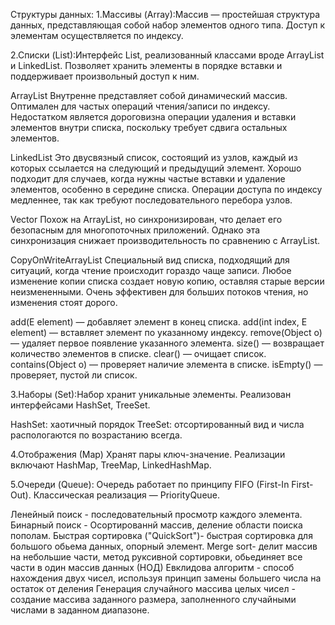 Структуры данных:
1.Массивы (Array):Массив — простейшая структура данных, представляющая собой набор элементов одного типа.
Доступ к элементам осуществляется по индексу.

2.Списки (List):Интерфейс List, реализованный классами вроде ArrayList и LinkedList. 
Позволяет хранить элементы в порядке вставки и поддерживает произвольный доступ к ним.

ArrayList
Внутренне представляет собой динамический массив.
Оптимален для частых операций чтения/записи по индексу.
Недостатком является дороговизна операции удаления и вставки 
элементов внутри списка, поскольку требует сдвига остальных элементов.

LinkedList
Это двусвязный список, состоящий из узлов, каждый из которых ссылается на следующий и предыдущий элемент.
Хорошо подходит для случаев, когда нужны частые вставки и удаление элементов, особенно в середине списка.
Операции доступа по индексу медленнее, так как требуют последовательного перебора узлов.

Vector
Похож на ArrayList, но синхронизирован, что делает его безопасным для многопоточных приложений.
Однако эта синхронизация снижает производительность по сравнению с ArrayList.

CopyOnWriteArrayList
Специальный вид списка, подходящий для ситуаций, когда чтение происходит гораздо чаще записи.
Любое изменение копии списка создает новую копию, оставляя старые версии неизмененными.
Очень эффективен для больших потоков чтения, но изменения стоят дорого.

add(E element) — добавляет элемент в конец списка.
add(int index, E element) — вставляет элемент по указанному индексу.
remove(Object o) — удаляет первое появление указанного элемента.
size() — возвращает количество элементов в списке.
clear() — очищает список.
contains(Object o) — проверяет наличие элемента в списке.
isEmpty() — проверяет, пустой ли список.

3.Наборы (Set):Набор хранит уникальные элементы. Реализован интерфейсами HashSet, TreeSet.

HashSet: хаотичный порядок
TreeSet: отсортированный вид и числа распологаются по возрастанию всегда.

4.Отображения (Мap) Хранят пары ключ-значение. Реализации включают HashMap, TreeMap, LinkedHashMap.

5.Очереди (Queue):
Очередь работает по принципу FIFO (First-In First-Out). Классическая реализация — PriorityQueue.

Ленейный поиск - последовательный просмотр каждого элемента.
Бинарный поиск - Осортированнй массив, деление области поиска пополам.
Быстрая сортировка ("QuickSort")- быстрая сортировка для большого обьема данных, опорный элемент.
Merge sort- делит массив на небольшие части, метод руксивной сортировки, обьединяет все части в один массив данных
(НОД) Евклидова алгоритм - способ нахождения двух чисел, используя принцип замены большего числа на остаток от деления 
Генерация случайного массива целых чисел - создание массива заданного размера, заполненного случайными числами в заданном диапазоне.